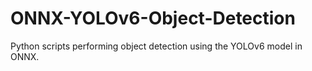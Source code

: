 # ONNX-YOLOv6-Object-Detection
 Python scripts performing object detection using the YOLOv6 model in ONNX.
